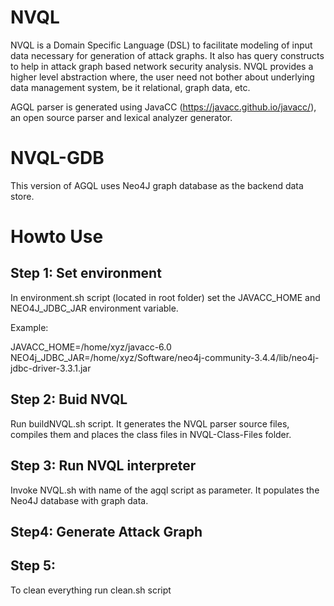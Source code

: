 # NVQL

NVQL is a Domain Specific Language (DSL) to facilitate modeling of input data necessary for generation of attack graphs. It also has query constructs to help in attack graph based network security analysis. NVQL provides a higher level abstraction where, the user need not bother about underlying data management system, be it relational, graph data, etc.  

AGQL parser is generated using JavaCC (https://javacc.github.io/javacc/), an  open source parser and lexical analyzer generator.

# NVQL-GDB 

This version of AGQL uses Neo4J graph database as the backend data store. 

# Howto Use

## Step 1: Set environment

In environment.sh script (located in root folder) set the JAVACC_HOME and NEO4J_JDBC_JAR environment variable.

Example:

JAVACC_HOME=/home/xyz/javacc-6.0
NEO4j_JDBC_JAR=/home/xyz/Software/neo4j-community-3.4.4/lib/neo4j-jdbc-driver-3.3.1.jar

## Step 2: Buid NVQL

Run buildNVQL.sh script. It generates the NVQL parser source files, compiles them  and places the class files in NVQL-Class-Files folder. 

## Step 3: Run NVQL interpreter

Invoke NVQL.sh with name of the agql script as parameter. It populates the Neo4J database with graph data.

## Step4: Generate Attack Graph 



## Step 5: 

To clean everything run clean.sh script
 
